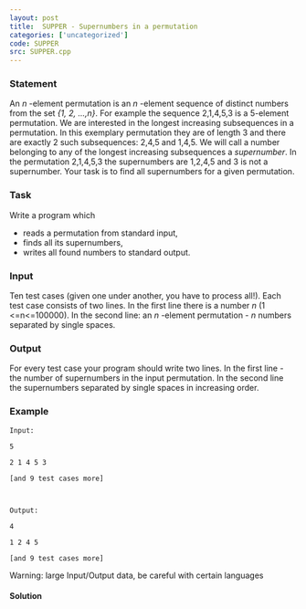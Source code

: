 ```yaml
---
layout: post
title:  SUPPER - Supernumbers in a permutation
categories: ['uncategorized']
code: SUPPER
src: SUPPER.cpp
---
```


### **Statement**

An _n_ -element permutation is an _n_ -element sequence of distinct numbers
from the set _{1, 2, ...,n}_. For example the sequence 2,1,4,5,3 is a
5-element permutation. We are interested in the longest increasing
subsequences in a permutation. In this exemplary permutation they are of
length 3 and there are exactly 2 such subsequences: 2,4,5 and 1,4,5. We will
call a number belonging to any of the longest increasing subsequences a
_supernumber_. In the permutation 2,1,4,5,3 the supernumbers are 1,2,4,5 and 3
is not a supernumber. Your task is to find all supernumbers for a given
permutation.

###  Task

Write a program which

  * reads a permutation from standard input, 
  * finds all its supernumbers, 
  * writes all found numbers to standard output. 

###  Input

Ten test cases (given one under another, you have to process all!). Each test
case consists of two lines. In the first line there is a number _n_ (1
<=n<=100000). In the second line: an _n_ -element permutation - _n_ numbers
separated by single spaces.

###  Output

For every test case your program should write two lines. In the first line \-
the number of supernumbers in the input permutation. In the second line the
supernumbers separated by single spaces in increasing order.

### Example

    
    
    Input:
    5
    2 1 4 5 3
    [and 9 test cases more]
    
    Output:
    4
    1 2 4 5
    [and 9 test cases more]
    
    

Warning: large Input/Output data, be careful with certain languages



#### **Solution**



